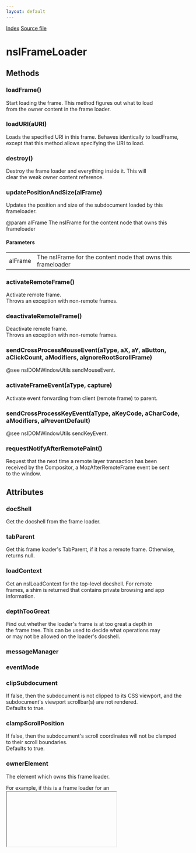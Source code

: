 ```yaml
---
layout: default
---
```

<div id='links'><a href="../index.html">Index</a>
<a href="http://dxr.mozilla.org/mozilla-central/source/dom/base/nsIFrameLoader.idl">Source file</a>
</div>

# nsIFrameLoader #

## Methods ##

### loadFrame() ###
  
Start loading the frame. This method figures out what to load  
from the owner content in the frame loader.  
  

### loadURI(aURI) ###
  
Loads the specified URI in this frame. Behaves identically to loadFrame,  
except that this method allows specifying the URI to load.  
  

### destroy() ###
  
Destroy the frame loader and everything inside it. This will  
clear the weak owner content reference.  
  

### updatePositionAndSize(aIFrame) ###
  
Updates the position and size of the subdocument loaded by this frameloader.  
  
 @param aIFrame The nsIFrame for the content node that owns this frameloader  
  

#### Parameters ####

<table>

<tr>
<td>aIFrame</td>
<td>The nsIFrame for the content node that owns this frameloader  
</td>
</tr>

</table>

### activateRemoteFrame() ###
  
Activate remote frame.  
Throws an exception with non-remote frames.  
  

### deactivateRemoteFrame() ###
  
Deactivate remote frame.  
Throws an exception with non-remote frames.  
  

### sendCrossProcessMouseEvent(aType, aX, aY, aButton, aClickCount, aModifiers, aIgnoreRootScrollFrame) ###
  
@see nsIDOMWindowUtils sendMouseEvent.  
  

### activateFrameEvent(aType, capture) ###
  
Activate event forwarding from client (remote frame) to parent.  
  

### sendCrossProcessKeyEvent(aType, aKeyCode, aCharCode, aModifiers, aPreventDefault) ###
  
@see nsIDOMWindowUtils sendKeyEvent.  
  

### requestNotifyAfterRemotePaint() ###
  
Request that the next time a remote layer transaction has been  
received by the Compositor, a MozAfterRemoteFrame event be sent  
to the window.  
  

## Attributes ##

### docShell ###
  
Get the docshell from the frame loader.  
  

### tabParent ###
  
Get this frame loader's TabParent, if it has a remote frame.  Otherwise,  
returns null.  
  

### loadContext ###
  
Get an nsILoadContext for the top-level docshell. For remote  
frames, a shim is returned that contains private browsing and app  
information.  
  

### depthTooGreat ###
  
Find out whether the loader's frame is at too great a depth in  
the frame tree.  This can be used to decide what operations may  
or may not be allowed on the loader's docshell.  
  

### messageManager ###

### eventMode ###

### clipSubdocument ###
  
If false, then the subdocument is not clipped to its CSS viewport, and the  
subdocument's viewport scrollbar(s) are not rendered.  
Defaults to true.  
  

### clampScrollPosition ###
  
If false, then the subdocument's scroll coordinates will not be clamped  
to their scroll boundaries.  
Defaults to true.  
  

### ownerElement ###
  
The element which owns this frame loader.  
  
For example, if this is a frame loader for an <iframe>, this attribute  
returns the iframe element.  
  

### childID ###
  
Cached childID of the ContentParent owning the TabParent in this frame  
loader. This can be used to obtain the childID after the TabParent died.  
  

### visible ###
  
Get or set this frame loader's visibility.  
  
The notion of "visibility" here is separate from the notion of a  
window/docshell's visibility.  This field is mostly here so that we can  
have a notion of visibility in the parent process when frames are OOP.  
  

### ownerIsBrowserOrAppFrame ###
  
Find out whether the owner content really is a browser or app frame  
Especially, a widget frame is regarded as an app frame.  
  

### ownerIsWidget ###
  
Find out whether the owner content really is a widget. If this attribute  
returns true, |ownerIsBrowserOrAppFrame| must return true.  
  

## Constants ##

### EVENT_MODE_NORMAL_DISPATCH ###
  
The default event mode automatically forwards the events  
handled in EventStateManager::HandleCrossProcessEvent to  
the child content process when these events are targeted to  
the remote browser element.  
  
Used primarly for input events (mouse, keyboard)  
  

### EVENT_MODE_DONT_FORWARD_TO_CHILD ###
  
With this event mode, it's the application's responsability to   
convert and forward events to the content process  
  
